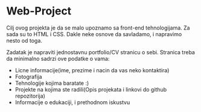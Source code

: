 # Web-Project
Cilj ovog projekta je da se malo upoznamo sa front-end tehnologijama. Za sada su to HTML i CSS. Dakle neke osnove da savladamo, i napravimo nesto od toga. 

Zadatak je napraviti jednostavnu portfolio/CV stranicu o sebi. Stranica treba da minimalno sadrzi ove podatke o vama:

- Licne informacije(ime, prezime i nacin da vas neko kontaktira)
- Fotografija
- Tehnologije kojima baratate :)
- Projekte na kojima ste radili(Opis projekata i linkovi do github repozitorija)
- Informacije o edukaciji, i prethodnom iskustvu 
